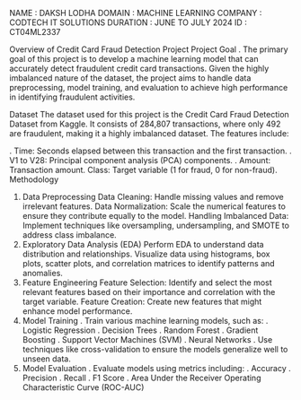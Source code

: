 NAME : DAKSH LODHA 
DOMAIN : MACHINE LEARNING
COMPANY : CODTECH IT SOLUTIONS
DURATION : JUNE TO JULY 2024
ID : CT04ML2337


Overview of Credit Card Fraud Detection Project
Project Goal
. The primary goal of this project is to develop a machine learning model that can accurately detect fraudulent credit card transactions. Given the highly imbalanced nature of the dataset, the project aims to handle data preprocessing, model training, and evaluation to achieve high performance in identifying fraudulent activities.

Dataset
The dataset used for this project is the Credit Card Fraud Detection Dataset from Kaggle. It consists of 284,807 transactions, where only 492 are fraudulent, making it a highly imbalanced dataset. The features include:

. Time: Seconds elapsed between this transaction and the first transaction.
. V1 to V28: Principal component analysis (PCA) components.
. Amount: Transaction amount.
Class: Target variable (1 for fraud, 0 for non-fraud).
Methodology
1. Data Preprocessing
Data Cleaning: Handle missing values and remove irrelevant features.
Data Normalization: Scale the numerical features to ensure they contribute equally to the model.
Handling Imbalanced Data: Implement techniques like oversampling, undersampling, and SMOTE to address class imbalance.
2. Exploratory Data Analysis (EDA)
Perform EDA to understand data distribution and relationships.
Visualize data using histograms, box plots, scatter plots, and correlation matrices to identify patterns and anomalies.
3. Feature Engineering
Feature Selection: Identify and select the most relevant features based on their importance and correlation with the target variable.
Feature Creation: Create new features that might enhance model performance.
4. Model Training
. Train various machine learning models, such as:
. Logistic Regression
. Decision Trees
. Random Forest
. Gradient Boosting
. Support Vector Machines (SVM)
. Neural Networks
. Use techniques like cross-validation to ensure the models generalize well to unseen data.
5. Model Evaluation
. Evaluate models using metrics including:
. Accuracy
. Precision
. Recall
. F1 Score
. Area Under the Receiver Operating Characteristic Curve (ROC-AUC)


